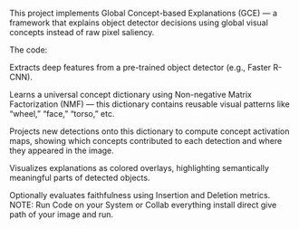 This project implements Global Concept-based Explanations (GCE) — a framework that explains object detector decisions using global visual concepts instead of raw pixel saliency.

The code:

Extracts deep features from a pre-trained object detector (e.g., Faster R-CNN).

Learns a universal concept dictionary using Non-negative Matrix Factorization (NMF) — this dictionary contains reusable visual patterns like “wheel,” “face,” “torso,” etc.

Projects new detections onto this dictionary to compute concept activation maps, showing which concepts contributed to each detection and where they appeared in the image.

Visualizes explanations as colored overlays, highlighting semantically meaningful parts of detected objects.

Optionally evaluates faithfulness using Insertion and Deletion metrics.
NOTE: Run Code on your System or Collab everything install direct give path of your image and run.
